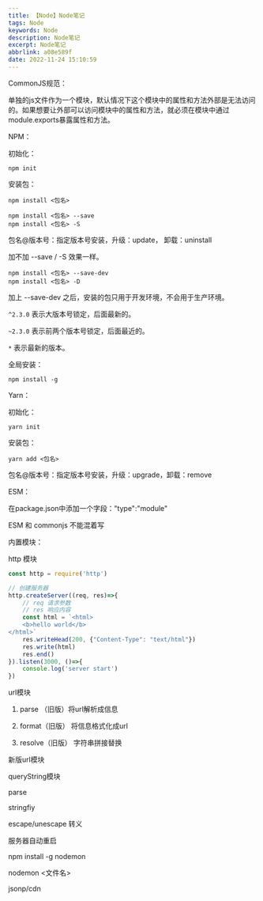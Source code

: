 ```yaml
---
title: 【Node】Node笔记
tags: Node
keywords: Node
description: Node笔记
excerpt: Node笔记
abbrlink: a08e589f
date: 2022-11-24 15:10:59
---
```


CommonJS规范：

单独的js文件作为一个模块，默认情况下这个模块中的属性和方法外部是无法访问的。如果想要让外部可以访问模块中的属性和方法，就必须在模块中通过module.exports暴露属性和方法。

NPM：

初始化：

```
npm init
```

安装包：

```
npm install <包名>
```

```
npm install <包名> --save
npm install <包名> -S
```

包名@版本号：指定版本号安装，升级：update， 卸载：uninstall

加不加 --save / -S 效果一样。

```
npm install <包名> --save-dev
npm install <包名> -D
```

加上 --save-dev 之后，安装的包只用于开发环境，不会用于生产环境。

`^2.3.0` 表示大版本号锁定，后面最新的。

`~2.3.0` 表示前两个版本号锁定，后面最近的。

`*` 表示最新的版本。

全局安装：
```
npm install -g
```

Yarn：

初始化：

```
yarn init
```

安装包：

```
yarn add <包名>
```

包名@版本号：指定版本号安装，升级：upgrade，卸载：remove

ESM：

在package.json中添加一个字段："type":"module"

ESM 和 commonjs 不能混着写

内置模块：

http 模块

```javascript
const http = require('http')

// 创建服务器
http.createServer((req, res)=>{
    // req 请求参数
    // res 响应内容
    const html = `<html>
    <b>hello world</b>
</html>`
    res.writeHead(200, {"Content-Type": "text/html"})
    res.write(html)
    res.end()
}).listen(3000, ()=>{
    console.log('server start')
})
```

url模块

1. parse （旧版）将url解析成信息
2. format（旧版） 将信息格式化成url

3. resolve（旧版） 字符串拼接替换


新版url模块

queryString模块

parse

stringfiy

escape/unescape 转义

服务器自动重启

npm install -g nodemon

nodemon <文件名>

jsonp/cdn









